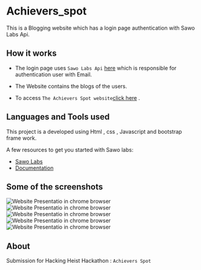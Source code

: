 # Achievers_spot

This is a Blogging website which has a login page authentication with Sawo Labs Api.

## How it works

- The login page uses `Sawo Labs Api` [here](https://dev.sawolabs.com/) which is responsible for authentication user with Email.

- The Website contains the blogs of the users.

- To access `The Achievers Spot website`[click here](https://vamshi726.github.io/Achievers_spot//) .
 

## Languages and Tools used

This project is a developed using Html , css , Javascript and bootstrap frame work.

A few resources to get you started with Sawo labs:

- [Sawo Labs](https://dev.sawolabs.com/)
- [Documentation](https://docs.sawolabs.com/sawo/)

## Some of the screenshots
![Website Presentatio in chrome browser](https://i.ibb.co/hYLjqt2/Screenshot-365.png)
![Website Presentatio in chrome browser](https://i.ibb.co/nkpfznV/Screenshot-366.png)
![Website Presentatio in chrome browser](https://i.ibb.co/c197d25/Screenshot-368.png)
![Website Presentatio in chrome browser](https://i.ibb.co/XFY4BNJ/Screenshot-371.png)
![Website Presentatio in chrome browser](https://i.ibb.co/hKNnsNB/Screenshot-370.png)


## About
Submission for Hacking Heist Hackathon : `Achievers Spot`
